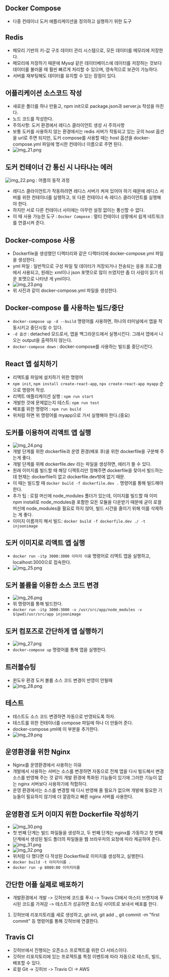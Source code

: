 ## Docker Compose
- 다중 컨테이너 도커 애플리케이션을 정의하고 실행하기 위한 도구

## Redis
- 메모리 기반의 키-값 구조 데이터 관리 시스템으로, 모든 데이터를 메모리에 저장한다.
- 메모리에 저장하기 때문에 Mysql 같은 데이터베이스에 데이터를 저장하는 것보다 데이터를 불러올 때 훨씬 
빠르게 처리할 수 있으며, 영속적으로 보관이 가능하다.
- 서버를 재부팅해도 데이터를 유지할 수 있는 장점이 있다.

## 어플리케이션 소스코드 작성
- 새로운 폴더를 하나 만들고, npm init으로 package.json과 server.js 작성을 마친다.
- 노드 코드를 작성한다.
- 주의사항: 도커 환경에서 레디스 클라이언트 생성 시 주의사항
- 보통 도커를 사용하지 않는 환경에서는 redis 서버가 작동되고 있는 곳의 host 옵션을 url로 주면 되지만,
도커 compose를 사용할 때는 host 옵션을 docker-compose.yml 파일에 명시한 컨테이너 이름으로 주면 된다.
- ![img_21.png](img_21.png)

## 도커 컨테이너 간 통신 시 나타나는 에러
![img_22.png](img_22.png) : 어플의 동작 과정
- 레디스 클라이언트가 작동하려면 레디스 서버가 켜져 있어야 하기 때문에 레디스 서버를 위한 컨테이너를 실행하고,
또 다른 컨테이너 속 레디스 클라이언트를 실행해야 한다.
- 하지만 서로 다른 컨테이너 사이에는 아무런 설정 없이는 통신할 수 없다.
- 이 때 사용 가능한 도구 : `Docker Compose` : 멀티 컨테이너 상황에서 쉽게 네트워크를 연결시켜 준다.

## Docker-compose 사용
- Dockerfile을 생성했던 디렉터리와 같은 디렉터리에 docker-compose.yml 파일을 생성한다.
- yml 파일 : 일반적으로 구성 파일 및 데이터가 저장되거나 전송되는 응용 프로그램에서 사용되고, 원래는 xml이나 json 포맷으로
많이 쓰였지만 좀 더 사람이 읽기 쉬운 포맷으로 나타낸 게 yml이다.
- ![img_23.png](img_23.png)
- 위 사진과 같이 docker-compose.yml 파일을 생성한다.

## Docker-compose 를 사용하는 빌드/중단
- `docker-compose up -d --build` 명령어를 사용하면, 하나의 터미널에서 앱을 작동시키고 중단시킬 수 있다.
- `-d 옵션` : detached 모드로서, 앱을 백그라운드에서 실행시킨다. 그래서 앱에서 나오는 output을 출력하지 않는다.
- `docker-compose down` : docker-compose를 사용하는 빌드를 중단시킨다.

## React 앱 설치하기
- 리액트를 파일에 설치하기 위한 명령어
- `npm init`, `npm install create-react-app`, `npx create-react-app myapp` 순으로 명령어 작성.
- 리액트 애플리케이션 실행 : `npm run start`
- 개발한 것에 문제없는지 테스트: `npm run test`
- 배포를 위한 명령어 : `npm run build`
- 위처럼 하면 위 명령어를 myapp으로 가서 실행해야 한다.(중요)

## 도커를 이용하여 리액트 앱 실행
- ![img_24.png](img_24.png)
- 개발 단계를 위한 dockerfile과 운영 환경(배포 후)을 위한 dockerfile을 구분해 주는게 좋다.
- 개발 단계를 위해 dockerfile.dev 라는 파일을 생성하면, 에러가 뜰 수 있다.
- 원래 이미지를 빌드할 때 해당 디렉토리만 정해주면 dockerfile을 찾아서 빌드하는데 현재는 dockerfile이 없고 dockerfile.dev밖에 없기 때문.
- 이 때는 빌드할 때 `docker build -f dockerfile.dev .` 명령어를 통해 빌드해야 한다.
- 추가 팁 : 로컬 머신에 node_modules 폴더가 있는데, 이미지를 빌드할 때 이미 npm install로 node_modules을 포함한 모든 모듈을 다운받기 때문에
굳이 로컬 머신에 node_modules을 필요로 하지 않아, 빌드 시간을 줄이기 위해 이를 삭제하는 게 좋다.
- 이미지 이름까지 해서 빌드: `docker build -f dockerfile.dev ./ -t injoonimage `

## 도커 이미지로 리액트 앱 실행
- `docker run -itp 3000:3000 이미지 이름` 명령어로 리액트 앱을 실행하고, localhost:3000으로 접속한다.
- ![img_25.png](img_25.png)

## 도커 볼륨을 이용한 소스 코드 변경
- ![img_26.png](img_26.png)
- 위 명령어를 통해 빌드한다.
- `docker run -itp 3000:3000 -v /usr/src/app/node_modules -v $(pwd)/usr/src/app injoonimage`

## 도커 컴포즈로 간단하게 앱 실행하기
- ![img_27.png](img_27.png)
- `docker-compose up` 명령어를 통해 앱을 실행한다.

## 트러블슈팅
- 윈도우 환경 도커 볼륨 소스 코드 변경이 반영이 안될때
- ![img_28.png](img_28.png)

## 테스트
- 테스트도 소스 코드 변경하면 자동으로 반영되도록 하자.
- 테스트를 위한 컨테이너를 compose 파일에 하나 더 만들어 준다.
- docker-compose.yml에 이 부분을 추가한다.
- ![img_29.png](img_29.png)

## 운영환경을 위한 Nginx
- Nginx를 운영환경에서 사용하는 이유
- 개발에서 사용하는 서버는 소스를 변경하면 자동으로 전체 앱을 다시 빌드해서 변경 소스를 반영해 주는 것 같이 개발 환경에 특화된 기능들이
있기에 그러한 기능이 없는 nginx 서버보다 사용하기에 적합하다.
- 운영 환경에서는 소스를 변경할 때 다시 반영해 줄 필요가 없으며 개발에 필요한 기능들이 필요하지 않기에 더 깔끔하고 빠른 nginx 서버를 사용한다.

## 운영환경 도커 이미지 위한 Dockerfile 작성하기
- ![img_30.png](img_30.png)
- 첫 번째 단계는 빌드 파일들을 생성하고, 두 번째 단계는 nginx를 가동하고 첫 번째 단계에서 생성된 빌드 폴더의 파일들을 웹 브라우저의
요청에 따라 제공하여 준다.
- ![img_31.png](img_31.png)
- ![img_32.png](img_32.png)
- 위처럼 다 했다면 다 작성된 Dockerfile로 이미지를 생성하고, 실행한다.
- `docker build -t 이미지이름 .`
- `docker run -p 8080:80 이미지이름`

## 간단한 어플 실제로 배포하기
- 개발환경에서 개발 -> 깃허브에 코드를 푸시 -> Travis CI에서 마스터 브랜치에 푸시된 코드를 가져감 ->
테스트가 성공하면 호스팅 사이트로 보내서 배포를 한다.
1. 깃허브에 리포지토리를 새로 생성하고, git init, git add ., git commit -m "first commit" 등 명령어를 통해 깃허브에 연결한다.

## Travis CI
- 깃허브에서 진행되는 오픈소스 프로젝트를 위한 CI 서비스이다.
- 깃허브 리포지토리에 있는 프로젝트를 특정 이벤트에 따라 자동으로 테스트, 빌드, 배포할 수 있다.
- 로컬 Git -> 깃허브 -> Travis CI -> AWS

